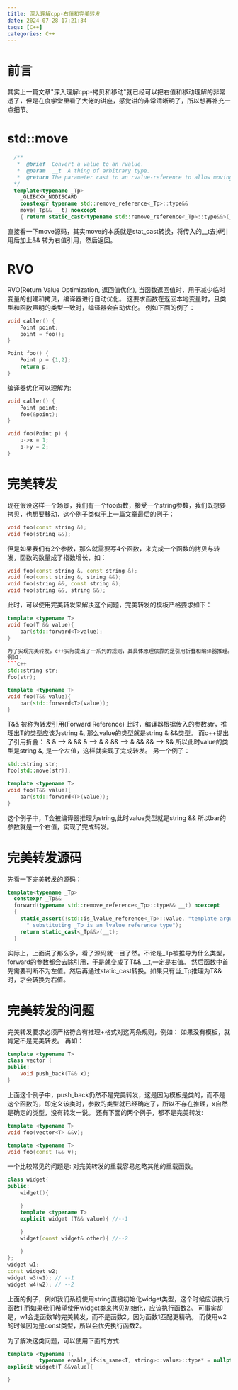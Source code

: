 ```yaml
---
title: 深入理解cpp-右值和完美转发
date: 2024-07-28 17:21:34
tags: [C++]
categories: C++
---
```


# 前言
其实上一篇文章"深入理解cpp-拷贝和移动"就已经可以把右值和移动理解的非常透了，但是在度学堂里看了大佬的讲座，感觉讲的非常清晰明了，所以想再补充一点细节。


# std::move
```c++
  /**
   *  @brief  Convert a value to an rvalue.
   *  @param  __t  A thing of arbitrary type.
   *  @return The parameter cast to an rvalue-reference to allow moving it.
  */
  template<typename _Tp>
    _GLIBCXX_NODISCARD
    constexpr typename std::remove_reference<_Tp>::type&&
    move(_Tp&& __t) noexcept
    { return static_cast<typename std::remove_reference<_Tp>::type&&>(__t); }
```
直接看一下move源码，其实move的本质就是stat_cast转换，将传入的__t去掉引用后加上&& 转为右值引用，然后返回。

# RVO
RVO(Return Value Optimization, 返回值优化), 当函数返回值时，用于减少临时变量的创建和拷贝，编译器进行自动优化。
这要求函数在返回本地变量时，且类型和函数声明的类型一致时，编译器会自动优化。
例如下面的例子：
```c++
void caller() {
    Point point;
    point = foo();
}

Point foo() {
    Point p = {1,2};
    return p;
}
```
编译器优化可以理解为:
```c++
void caller() {
    Point point;
    foo(&point);
}

void foo(Point p) {
    p->x = 1;
    p->y = 2;
}

```

# 完美转发
现在假设这样一个场景，我们有一个foo函数，接受一个string参数，我们既想要拷贝，也想要移动，这个例子类似于上一篇文章最后的例子：
```c++
void foo(const string &);
void foo(string &&);
```
但是如果我们有2个参数，那么就需要写4个函数，来完成一个函数的拷贝与转发，函数的数量成了指数增长，如：
```c++
void foo(const string &, const string &);
void foo(const string &, string &&);
void foo(string &&, const string &);
void foo(string &&, string &&);
```

此时，可以使用完美转发来解决这个问题，完美转发的模板严格要求如下：
```c++
template <typename T>
void foo(T && value){
    bar(std::forward<T>value);
}

为了实现完美转发，c++实际提出了一系列的规则，其具体原理依靠的是引用折叠和编译器推理。
例如：
```c++
std::string str;
foo(str);

template <typename T>
void foo(T&& value){
    bar(std::forward<T>(value));
}
```
T&& 被称为转发引用(Forward Reference)
此时，编译器根据传入的参数str，推理出T的类型应该为string &, 那么value的类型就是string & &&类型。
而c++提出了引用折叠：
& & --> &
&& & --> &
& && --> &
&& && --> &&
所以此时value的类型是string &, 是一个左值，这样就实现了完成转发。
另一个例子：
```c++
std::string str;
foo(std::move(str));

template <typename T>
void foo(T&& value){
    bar(std::forward<T>(value));
}
```
这个例子中，T会被编译器推理为string,此时value类型就是string &&
所以bar的参数就是一个右值，实现了完成转发。

# 完美转发源码
先看一下完美转发的源码：
```c++
template<typename _Tp>
  constexpr _Tp&&
  forward(typename std::remove_reference<_Tp>::type&& __t) noexcept
  {
    static_assert(!std::is_lvalue_reference<_Tp>::value, "template argument"
      " substituting _Tp is an lvalue reference type");
    return static_cast<_Tp&&>(__t);
  }
```
实际上，上面说了那么多，看了源码就一目了然。不论是_Tp被推导为什么类型，forward的参数都会去除引用，于是就变成了T&& __t,一定是右值。
然后函数中首先需要判断不为左值。然后再通过static_cast转换。如果只有当_Tp推理为T&&时，才会转换为右值。

# 完美转发的问题
完美转发要求必须严格符合有推理+格式对这两条规则，例如：
如果没有模板，就肯定不是完美转发。
再如：
```c++
template <typename T>
class vector {
public:
    void push_back(T&& x);
}
```
上面这个例子中，push_back仍然不是完美转发，这是因为模板是类的，而不是这个函数的，即定义该类时，参数的类型就已经确定了，所以不存在推理，x自然是确定的类型，没有转发一说。
还有下面的两个例子，都不是完美转发:
```c++
template <typename T>
void foo(vector<T> &&v);

template <typename T>
void foo(const T&& v);
```

一个比较常见的问题是: 对完美转发的重载容易忽略其他的重载函数。
```c++
class widget{
public:
    widget(){

    }
    template <typename T>
    explicit widget (T&& value){ //--1

    }
    widget(const widget& other){ //--2
 
    }
};
widget w1;
const widget w2;
widget w3(w1); // --1
widget w4(w2); // --2
```
上面的例子，例如我们系统使用string直接初始化widget类型，这个时候应该执行函数1
而如果我们希望使用widget类来拷贝初始化，应该执行函数2。
可事实却是，w1会走函数1的完美转发，而不是函数2。因为函数1匹配更精确。
而使用w2的时候因为是const类型，所以会优先执行函数2。

为了解决这类问题，可以使用下面的方式:
```c++
template <typename T,
          typename enable_if<is_same<T, string>::value>::type* = nullptr>
explicit widget(T &&value){

}
```